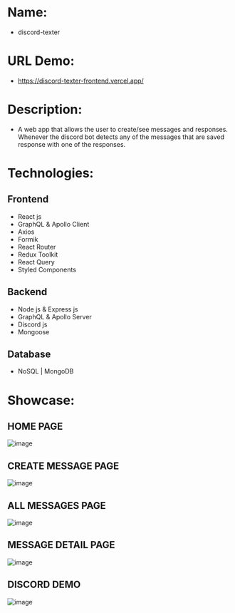 # Name:
- discord-texter
 
# URL Demo:
- https://discord-texter-frontend.vercel.app/
 
# Description:
- A web app that allows the user to create/see messages and responses. Whenever the discord bot detects any of the messages that are saved response with one of the responses.

# Technologies:
## Frontend
- React js
- GraphQL & Apollo Client
- Axios
- Formik
- React Router
- Redux Toolkit
- React Query
- Styled Components
## Backend
- Node js & Express js
- GraphQL & Apollo Server
- Discord js
- Mongoose
## Database
- NoSQL | MongoDB

# Showcase:
## HOME PAGE
![image](https://user-images.githubusercontent.com/76432762/179207455-a62e8c84-1982-4c95-a633-50753c24036d.png)
## CREATE MESSAGE PAGE
![image](https://user-images.githubusercontent.com/76432762/179207496-6d0e9d33-47a5-492b-bfe3-5cee765d94fd.png)
## ALL MESSAGES PAGE
![image](https://user-images.githubusercontent.com/76432762/179207523-e06cb6a0-7bc5-435d-a2a5-831af597ad00.png)
## MESSAGE DETAIL PAGE
![image](https://user-images.githubusercontent.com/76432762/179207576-715ccd32-81fa-4dd2-aaab-d478d2a138bc.png)
## DISCORD DEMO
![image](https://user-images.githubusercontent.com/76432762/179207606-fe65a5bb-7f88-4785-b64a-087bb436f16c.png)

